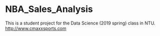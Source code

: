 # NBA_Sales_Analysis
This is a student project for the Data Science (2019 spring) class in NTU.
http://www.cmaxxsports.com
